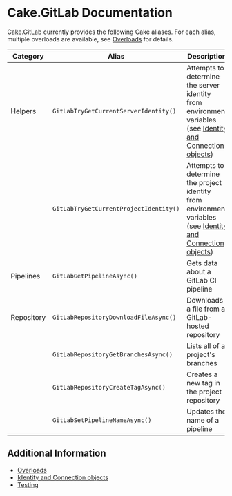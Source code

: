 # Cake.GitLab Documentation

Cake.GitLab currently provides the following Cake aliases.
For each alias, multiple overloads are available, see [Overloads](./overloads.md) for details.

| Category   | Alias                                  | Description                                                                                                                                        |
|------------|----------------------------------------|----------------------------------------------------------------------------------------------------------------------------------------------------|
| Helpers    | `GitLabTryGetCurrentServerIdentity()`  | Attempts to determine the server identity from environment variables (see [Identity and Connection objects](identites-and-connection-objects.md))  | 
|            | `GitLabTryGetCurrentProjectIdentity()` | Attempts to determine the project identity from environment variables (see [Identity and Connection objects](identites-and-connection-objects.md)) | 
| Pipelines  | `GitLabGetPipelineAsync()`             | Gets data about a GitLab CI pipeline                                                                                                               |
| Repository | `GitLabRepositoryDownloadFileAsync()`  | Downloads a file from a GitLab-hosted repository                                                                                                   |
|            | `GitLabRepositoryGetBranchesAsync()`   | Lists all of a project's branches                                                                                                                  |
|            | `GitLabRepositoryCreateTagAsync()`     | Creates a new tag in the project repository                                                                                                        |
|            | `GitLabSetPipelineNameAsync()`         | Updates the name of a pipeline                                                                                                                     |

## Additional Information

- [Overloads](./overloads.md)
- [Identity and Connection objects](./identites-and-connection-objects.md)
- [Testing](./testing.md)
